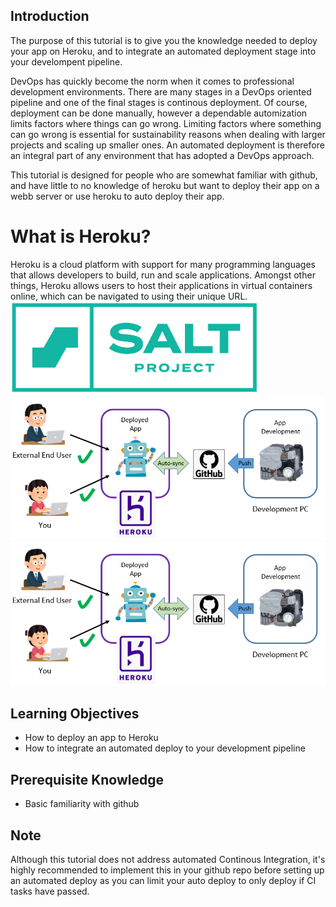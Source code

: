 ## Introduction

The purpose of this tutorial is to give you the knowledge needed to deploy your app on Heroku, and to integrate an automated deployment stage into your develompent pipeline.

DevOps has quickly become the norm when it comes to professional development environments. There are many stages in a DevOps oriented pipeline and one of the final stages is continous deployment. Of course, deployment can be done manually, however a dependable automization limits factors where things can go wrong. Limiting factors where something can go wrong is essential for sustainability reasons when dealing with larger projects and scaling up smaller ones. An automated deployment is therefore an integral part of any environment that has adopted a DevOps approach. 

This tutorial is designed for people who are somewhat familiar with github, and have little to no knowledge of heroku but want to deploy their app on a webb server or use heroku to auto deploy their app.

# What is Heroku?

Heroku is a cloud platform with support for many programming languages that allows developers to build, run and scale applications. Amongst other things, Heroku allows users to host their applications in virtual containers online, which can be navigated to using their unique URL.
<img src="assets/Salt-pic.png" width="400" height="150" />
<img src = "assets/heroku.png"/>
<img src = "heroku.png"/>

## Learning Objectives

* How to deploy an app to Heroku
* How to integrate an automated deploy to your development pipeline
  
## Prerequisite Knowledge

* Basic familiarity with github

## Note

Although this tutorial does not address automated Continous Integration, it's highly recommended to implement this in your github repo before setting up an automated deploy as you can limit your auto deploy to only deploy if CI tasks have passed.

